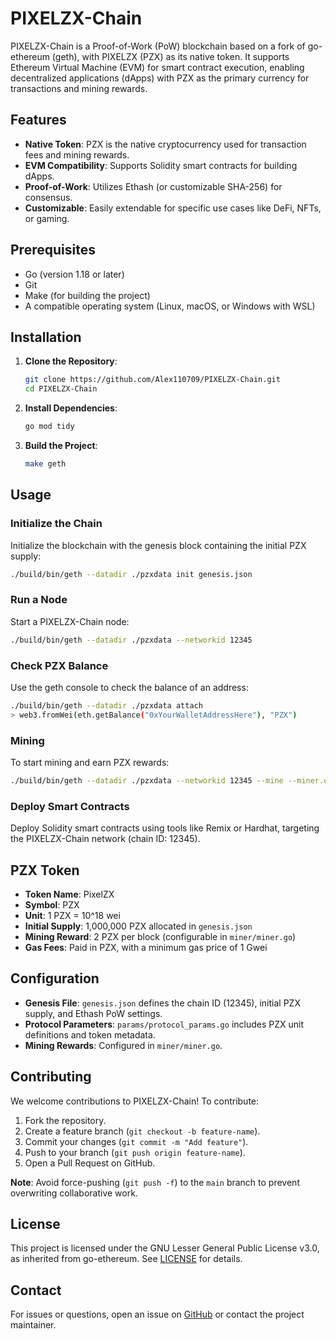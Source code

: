 # PIXELZX-Chain

PIXELZX-Chain is a Proof-of-Work (PoW) blockchain based on a fork of go-ethereum (geth), with PIXELZX (PZX) as its native token. It supports Ethereum Virtual Machine (EVM) for smart contract execution, enabling decentralized applications (dApps) with PZX as the primary currency for transactions and mining rewards.

## Features
- **Native Token**: PZX is the native cryptocurrency used for transaction fees and mining rewards.
- **EVM Compatibility**: Supports Solidity smart contracts for building dApps.
- **Proof-of-Work**: Utilizes Ethash (or customizable SHA-256) for consensus.
- **Customizable**: Easily extendable for specific use cases like DeFi, NFTs, or gaming.

## Prerequisites
- Go (version 1.18 or later)
- Git
- Make (for building the project)
- A compatible operating system (Linux, macOS, or Windows with WSL)

## Installation
1. **Clone the Repository**:
   ```bash
   git clone https://github.com/Alex110709/PIXELZX-Chain.git
   cd PIXELZX-Chain
   ```

2. **Install Dependencies**:
   ```bash
   go mod tidy
   ```

3. **Build the Project**:
   ```bash
   make geth
   ```

## Usage
### Initialize the Chain
Initialize the blockchain with the genesis block containing the initial PZX supply:
```bash
./build/bin/geth --datadir ./pzxdata init genesis.json
```

### Run a Node
Start a PIXELZX-Chain node:
```bash
./build/bin/geth --datadir ./pzxdata --networkid 12345
```

### Check PZX Balance
Use the geth console to check the balance of an address:
```bash
./build/bin/geth --datadir ./pzxdata attach
> web3.fromWei(eth.getBalance("0xYourWalletAddressHere"), "PZX")
```

### Mining
To start mining and earn PZX rewards:
```bash
./build/bin/geth --datadir ./pzxdata --networkid 12345 --mine --miner.etherbase=0xYourWalletAddressHere
```

### Deploy Smart Contracts
Deploy Solidity smart contracts using tools like Remix or Hardhat, targeting the PIXELZX-Chain network (chain ID: 12345).

## PZX Token
- **Token Name**: PixelZX
- **Symbol**: PZX
- **Unit**: 1 PZX = 10^18 wei
- **Initial Supply**: 1,000,000 PZX allocated in `genesis.json`
- **Mining Reward**: 2 PZX per block (configurable in `miner/miner.go`)
- **Gas Fees**: Paid in PZX, with a minimum gas price of 1 Gwei

## Configuration
- **Genesis File**: `genesis.json` defines the chain ID (12345), initial PZX supply, and Ethash PoW settings.
- **Protocol Parameters**: `params/protocol_params.go` includes PZX unit definitions and token metadata.
- **Mining Rewards**: Configured in `miner/miner.go`.

## Contributing
We welcome contributions to PIXELZX-Chain! To contribute:
1. Fork the repository.
2. Create a feature branch (`git checkout -b feature-name`).
3. Commit your changes (`git commit -m "Add feature"`).
4. Push to your branch (`git push origin feature-name`).
5. Open a Pull Request on GitHub.

**Note**: Avoid force-pushing (`git push -f`) to the `main` branch to prevent overwriting collaborative work.

## License
This project is licensed under the GNU Lesser General Public License v3.0, as inherited from go-ethereum. See [LICENSE](LICENSE) for details.

## Contact
For issues or questions, open an issue on [GitHub](https://github.com/Alex110709/PIXELZX-Chain) or contact the project maintainer.
